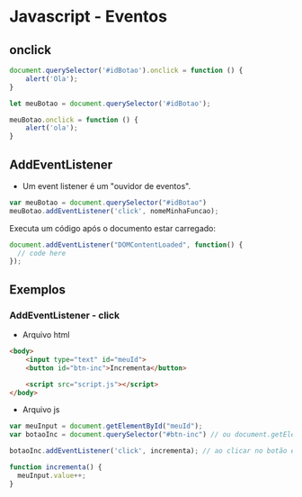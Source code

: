 # Javascript - Eventos

## onclick

~~~javascript
document.querySelector('#idBotao').onclick = function () {
    alert('Ola');
}
~~~

~~~javascript
let meuBotao = document.querySelector('#idBotao');

meuBotao.onclick = function () {
    alert('ola');
}
~~~

## AddEventListener

- Um event listener é um "ouvidor de eventos".

~~~javascript
var meuBotao = document.querySelector("#idBotao")
meuBotao.addEventListener('click', nomeMinhaFuncao);
~~~

Executa um código após o documento estar carregado:

~~~javascript
document.addEventListener("DOMContentLoaded", function() {
  // code here
});
~~~

## Exemplos

### AddEventListener - click

- Arquivo html

~~~html
<body>
    <input type="text" id="meuId">
    <button id="btn-inc">Incrementa</button>

    <script src="script.js"></script>
</body>  
~~~

- Arquivo js

~~~javascript
var meuInput = document.getElementById("meuId");
var botaoInc = document.querySelector("#btn-inc") // ou document.getElementById("btn-inc")

botaoInc.addEventListener('click', incrementa); // ao clicar no botão executa a função 'incrementa'

function incrementa() {
  meuInput.value++;
}
~~~
